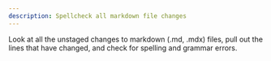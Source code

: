 ```yaml
---
description: Spellcheck all markdown file changes
---
```


Look at all the unstaged changes to markdown (.md, .mdx) files, pull out the lines that have changed, and check for spelling and grammar errors.
